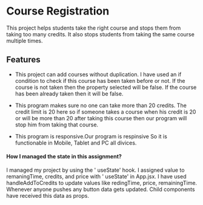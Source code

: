 
# Course Registration 
This project helps students take the right course and stops them from taking too many credits. It also stops students from taking the same course multiple times.

## Features

- This project can add courses without duplication.
I have used an if condition to check if this course has been taken before or not. If the course is not taken then the property selected will be false. If the course has been already taken then it will be false.


- This program makes sure no one can take more than 20 credits.
The credit limit is 20 here so if someone takes a course when his credit is 20 or will be more than 20 after taking this course then our program will stop him from taking that course.

- This program is responsive.Our program is respinsive So it is functionable in Mobile, Tablet and PC all divices.



#### How I managed the state in this assignment?

I managed my project by using the ' useState' hook. I assigned value to remaningTime, credits, and price with  ' useState' in App.jsx. I have used handleAddToCredits to update values like redingTime, price, remainingTime. Whenever anyone pushes any button data gets updated. Child components have received this data as props. 

